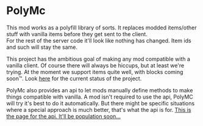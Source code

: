 # PolyMc
This mod works as a polyfill library of sorts. It replaces modded items/other stuff with vanilla items before they get sent to the client.  
For the rest of the server code it'll look like nothing has changed. Item ids and such will stay the same. 

This project has the ambitious goal of making any mod compatible with a vanilla client. Of course there will always be hiccups, but at least we're trying. At the moment we support items quite well, with blocks coming soon™. Look [here](https://github.com/TheEpicBlock/PolyMc/wiki/Status) for the current status of the project.

PolyMc also provides an api to let mods manually define methods to make things compatible with vanilla. A mod isn't required to use the api, PolyMC will try it's best to do it automatically. But there might be specific situations where a special approach is much better, that's what the api is for. [This is the page for the api. It'll be population soon...](https://github.com/TheEpicBlock/PolyMc/wiki/Api)
